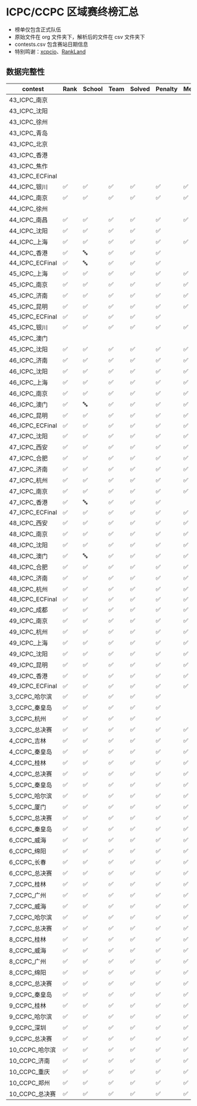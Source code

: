 # ICPC/CCPC 区域赛终榜汇总

- 榜单仅包含正式队伍
- 原始文件在 org 文件夹下，解析后的文件在 csv 文件夹下
- contests.csv 包含赛站日期信息
- 特别鸣谢：[xcpcio](https://github.com/xcpcio/xcpcio)、[RankLand](https://rl.algoux.org/collection/official)

## 数据完整性

|contest|Rank|School|Team|Solved|Penalty|Medal|Problems|Members|Date|
|---|---|---|---|---|---|---|---|---|---|
|43_ICPC_南京|||||||||✅|
|43_ICPC_沈阳|||||||||✅|
|43_ICPC_徐州|||||||||✅|
|43_ICPC_青岛|||||||||✅|
|43_ICPC_北京|||||||||✅|
|43_ICPC_香港|||||||||✅|
|43_ICPC_焦作|||||||||✅|
|43_ICPC_ECFinal|||||||||✅|
|44_ICPC_银川|✅|✅|✅|✅|✅|✅|✅||✅|
|44_ICPC_南京|✅|✅|✅|✅|✅|✅||✅|✅|
|44_ICPC_徐州|||||||||✅|
|44_ICPC_南昌|✅|✅|✅|✅|✅|✅|✅|✅|✅|
|44_ICPC_沈阳|✅|✅|✅|✅|✅||✅||✅|
|44_ICPC_上海|✅|✅|✅|✅|✅|✅||✅|✅|
|44_ICPC_香港|✅|🔤|✅|✅|✅||✅||✅|
|44_ICPC_ECFinal|✅|🔤|✅|✅|✅||✅||✅|
|45_ICPC_上海|✅|✅|✅|✅|✅|✅||✅|✅|
|45_ICPC_南京|✅|✅|✅|✅|✅|✅||✅|✅|
|45_ICPC_济南|✅|✅|✅|✅|✅|✅||✅|✅|
|45_ICPC_昆明|✅|✅|✅|✅|✅|✅||✅|✅|
|45_ICPC_ECFinal|✅|✅|✅|✅|✅||✅||✅|
|45_ICPC_银川|✅|✅|✅|✅|✅|✅|✅||✅|
|45_ICPC_澳门|||||||||✅|
|45_ICPC_沈阳|✅|✅|✅|✅|✅|✅|✅|✅|✅|
|46_ICPC_济南|✅|✅|✅|✅|✅|✅|✅|✅|✅|
|46_ICPC_沈阳|✅|✅|✅|✅|✅|✅||✅|✅|
|46_ICPC_上海|✅|✅|✅|✅|✅|✅||✅|✅|
|46_ICPC_南京|✅|✅|✅|✅|✅|✅|✅|✅|✅|
|46_ICPC_澳门|✅|🔤|✅|✅|✅|✅|✅||✅|
|46_ICPC_昆明|✅|✅|✅|✅|✅|✅||✅|✅|
|46_ICPC_ECFinal|✅|✅|✅|✅|✅|✅|✅||✅|
|47_ICPC_沈阳|✅|✅|✅|✅|✅|✅|✅|✅|✅|
|47_ICPC_西安|✅|✅|✅|✅|✅|✅|✅|✅|✅|
|47_ICPC_合肥|✅|✅|✅|✅|✅|✅|✅|✅|✅|
|47_ICPC_济南|✅|✅|✅|✅|✅|✅|✅|✅|✅|
|47_ICPC_杭州|✅|✅|✅|✅|✅|✅|✅|✅|✅|
|47_ICPC_南京|✅|✅|✅|✅|✅|✅|✅|✅|✅|
|47_ICPC_香港|✅|🔤|✅|✅|✅||✅||✅|
|47_ICPC_ECFinal|✅|✅|✅|✅|✅|✅||✅|✅|
|48_ICPC_西安|✅|✅|✅|✅|✅|✅|✅||✅|
|48_ICPC_南京|✅|✅|✅|✅|✅|✅|✅|✅|✅|
|48_ICPC_沈阳|✅|✅|✅|✅|✅|✅|✅|✅|✅|
|48_ICPC_澳门|✅|🔤|✅|✅|✅|✅|✅||✅|
|48_ICPC_合肥|✅|✅|✅|✅|✅|✅|✅|✅|✅|
|48_ICPC_济南|✅|✅|✅|✅|✅|✅|✅|✅|✅|
|48_ICPC_杭州|✅|✅|✅|✅|✅|✅|✅|✅|✅|
|48_ICPC_ECFinal|✅|✅|✅|✅|✅|✅|✅|✅|✅|
|49_ICPC_成都|✅|✅|✅|✅|✅|✅|✅|✅|✅|
|49_ICPC_南京|✅|✅|✅|✅|✅|✅|✅|✅|✅|
|49_ICPC_杭州|✅|✅|✅|✅|✅|✅|✅|✅|✅|
|49_ICPC_上海|✅|✅|✅|✅|✅|✅|✅|✅|✅|
|49_ICPC_沈阳|✅|✅|✅|✅|✅|✅|✅|✅|✅|
|49_ICPC_昆明|✅|✅|✅|✅|✅|✅|✅|✅|✅|
|49_ICPC_香港|✅|✅|✅|✅|✅|✅|✅|✅|✅|
|49_ICPC_ECFinal|✅|✅|✅|✅|✅|✅|✅|✅|✅|
|3_CCPC_哈尔滨|✅|✅|✅|✅|✅||✅||✅|
|3_CCPC_秦皇岛|✅|✅|✅|✅|✅||✅||✅|
|3_CCPC_杭州|✅|✅|✅|✅|✅||✅||✅|
|3_CCPC_总决赛|✅|✅|✅|✅|✅|✅|✅|✅|✅|
|4_CCPC_吉林|✅|✅|✅|✅|✅|✅||✅|✅|
|4_CCPC_秦皇岛|✅|✅|✅|✅|✅|✅||✅|✅|
|4_CCPC_桂林|✅|✅|✅|✅|✅|✅||✅|✅|
|4_CCPC_总决赛|✅|✅|✅|✅|✅|✅||✅|✅|
|5_CCPC_秦皇岛|✅|✅|✅|✅|✅|✅|✅|✅|✅|
|5_CCPC_哈尔滨|✅|✅|✅|✅|✅|✅||✅|✅|
|5_CCPC_厦门|✅|✅|✅|✅|✅|✅||✅|✅|
|5_CCPC_总决赛|✅|✅|✅|✅|✅|✅||✅|✅|
|6_CCPC_秦皇岛|✅|✅|✅|✅|✅|✅|✅|✅|✅|
|6_CCPC_威海|✅|✅|✅|✅|✅|✅||✅|✅|
|6_CCPC_绵阳|✅|✅|✅|✅|✅|✅||✅|✅|
|6_CCPC_长春|✅|✅|✅|✅|✅|✅||✅|✅|
|6_CCPC_总决赛|✅|✅|✅|✅|✅|✅||✅|✅|
|7_CCPC_桂林|✅|✅|✅|✅|✅|✅|✅|✅|✅|
|7_CCPC_广州|✅|✅|✅|✅|✅|✅|✅|✅|✅|
|7_CCPC_威海|✅|✅|✅|✅|✅|✅|✅|✅|✅|
|7_CCPC_哈尔滨|✅|✅|✅|✅|✅|✅|✅|✅|✅|
|7_CCPC_总决赛|✅|✅|✅|✅|✅|✅|✅|✅|✅|
|8_CCPC_桂林|✅|✅|✅|✅|✅|✅|✅|✅|✅|
|8_CCPC_威海|✅|✅|✅|✅|✅|✅|✅|✅|✅|
|8_CCPC_广州|✅|✅|✅|✅|✅|✅|✅|✅|✅|
|8_CCPC_绵阳|✅|✅|✅|✅|✅|✅|✅|✅|✅|
|8_CCPC_总决赛|✅|✅|✅|✅|✅|✅|✅|✅|✅|
|9_CCPC_秦皇岛|✅|✅|✅|✅|✅|✅|✅|✅|✅|
|9_CCPC_桂林|✅|✅|✅|✅|✅|✅|✅|✅|✅|
|9_CCPC_哈尔滨|✅|✅|✅|✅|✅|✅|✅|✅|✅|
|9_CCPC_深圳|✅|✅|✅|✅|✅|✅|✅|✅|✅|
|9_CCPC_总决赛|✅|✅|✅|✅|✅|✅|✅|✅|✅|
|10_CCPC_哈尔滨|✅|✅|✅|✅|✅|✅|✅|✅|✅|
|10_CCPC_济南|✅|✅|✅|✅|✅|✅|✅|✅|✅|
|10_CCPC_重庆|✅|✅|✅|✅|✅|✅|✅|✅|✅|
|10_CCPC_郑州|✅|✅|✅|✅|✅|✅|✅|✅|✅|
|10_CCPC_总决赛|✅|✅|✅|✅|✅|✅|✅|✅|✅|